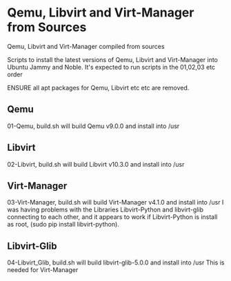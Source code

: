  # Qemu, Libvirt and Virt-Manager from Sources
Qemu, Libvirt and Virt-Manager compiled from sources

Scripts to install the latest versions of Qemu, Libvirt and Virt-Manager into Ubuntu Jammy and Noble. 
It's expected to run scripts in the 01,02,03 etc order

ENSURE all apt packages for Qemu, Libvirt etc etc are removed.

## Qemu
01-Qemu, build.sh will build Qemu v9.0.0 and install into /usr

## Libvirt
02-Libvirt, build.sh will build Libvirt v10.3.0 and install into /usr

## Virt-Manager
03-Virt-Manager, build.sh will build Virt-Manager v4.1.0 and install into /usr
I was having problems with the Libraries Libvirt-Python and libvirt-glib connecting to each other,
and it appears to work if Libvirt-Python is install as root, (sudo pip install libvirt-python).
   
## Libvirt-Glib
04-Libvirt_Glib, build.sh will build libvirt-glib-5.0.0 and install into /usr
This is needed for Virt-Manager


